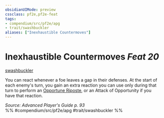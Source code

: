 ```yaml
---
obsidianUIMode: preview
cssclass: pf2e,pf2e-feat
tags:
- compendium/src/pf2e/apg
- trait/swashbuckler
aliases: ["Inexhaustible Countermoves"]
---
```

# Inexhaustible Countermoves  *Feat 20*  
[swashbuckler](../../Rules/traits/swashbuckler-apg.md)  


You can react whenever a foe leaves a gap in their defenses. At the start of each enemy's turn, you gain an extra reaction you can use only during that turn to perform an [Opportune Riposte](../../Rules/actions/opportune-riposte-apg.md), or an Attack of Opportunity if you have that reaction.

*Source: Advanced Player's Guide p. 93*  
%% #compendium/src/pf2e/apg #trait/swashbuckler %%